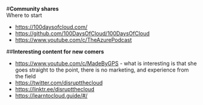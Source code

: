 #**Community shares**<br>
Where to start<br>
* https://100daysofcloud.com/
* https://github.com/100DaysOfCloud/100DaysOfCloud
* https://www.youtube.com/c/TheAzurePodcast

##**Interesting content for new comers**<br>
* https://www.youtube.com/c/MadeByGPS - what is interesting is that she goes straight to the point, there is no marketing, and experience from the field
* https://twitter.com/disruptthecloud
* https://linktr.ee/disruptthecloud
* https://learntocloud.guide/#/
